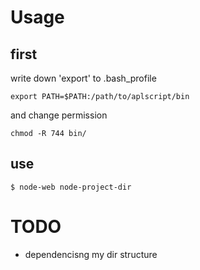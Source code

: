 # Usage

## first
write down 'export' to .bash_profile
 
```
export PATH=$PATH:/path/to/aplscript/bin
```

and change permission 
```
chmod -R 744 bin/
```
## use

```
$ node-web node-project-dir
```


# TODO
* dependencisng my dir structure